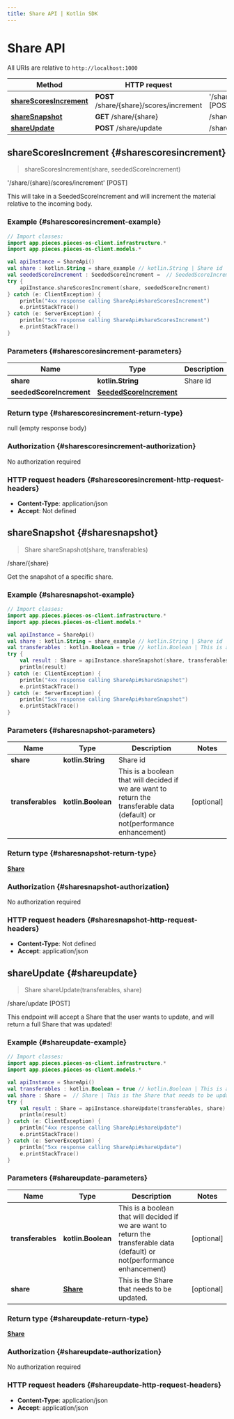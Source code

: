 ```yaml
---
title: Share API | Kotlin SDK
---
```


# Share API

All URIs are relative to `http://localhost:1000`

Method | HTTP request | Description
------------- | ------------- | -------------
[**shareScoresIncrement**](#sharescoresincrement) | **POST** /share/\{share\}/scores/increment | '/share/\{share\}/scores/increment' [POST]
[**shareSnapshot**](#sharesnapshot) | **GET** /share/\{share\} | /share/\{share\}
[**shareUpdate**](#shareupdate) | **POST** /share/update | /share/update [POST]


## **shareScoresIncrement** {#sharescoresincrement}
> shareScoresIncrement(share, seededScoreIncrement)

&#39;/share/\{share\}/scores/increment&#39; [POST]

This will take in a SeededScoreIncrement and will increment the material relative to the incoming body.

### Example {#sharescoresincrement-example}
```kotlin
// Import classes:
import app.pieces.pieces-os-client.infrastructure.*
import app.pieces.pieces-os-client.models.*

val apiInstance = ShareApi()
val share : kotlin.String = share_example // kotlin.String | Share id
val seededScoreIncrement : SeededScoreIncrement =  // SeededScoreIncrement | 
try {
    apiInstance.shareScoresIncrement(share, seededScoreIncrement)
} catch (e: ClientException) {
    println("4xx response calling ShareApi#shareScoresIncrement")
    e.printStackTrace()
} catch (e: ServerException) {
    println("5xx response calling ShareApi#shareScoresIncrement")
    e.printStackTrace()
}
```

### Parameters {#sharescoresincrement-parameters}

Name | Type | Description  | Notes
------------- | ------------- | ------------- | -------------
 **share** | **kotlin.String**| Share id |
 **seededScoreIncrement** | [**SeededScoreIncrement**](../models/SeededScoreIncrement)|  | [optional]

### Return type {#sharescoresincrement-return-type}

null (empty response body)

### Authorization {#sharescoresincrement-authorization}

No authorization required

### HTTP request headers {#sharescoresincrement-http-request-headers}

 - **Content-Type**: application/json
 - **Accept**: Not defined

## **shareSnapshot** {#sharesnapshot}
> Share shareSnapshot(share, transferables)

/share/\{share\}

Get the snapshot of a specific share.

### Example {#sharesnapshot-example}
```kotlin
// Import classes:
import app.pieces.pieces-os-client.infrastructure.*
import app.pieces.pieces-os-client.models.*

val apiInstance = ShareApi()
val share : kotlin.String = share_example // kotlin.String | Share id
val transferables : kotlin.Boolean = true // kotlin.Boolean | This is a boolean that will decided if we are want to return the transferable data (default) or not(performance enhancement)
try {
    val result : Share = apiInstance.shareSnapshot(share, transferables)
    println(result)
} catch (e: ClientException) {
    println("4xx response calling ShareApi#shareSnapshot")
    e.printStackTrace()
} catch (e: ServerException) {
    println("5xx response calling ShareApi#shareSnapshot")
    e.printStackTrace()
}
```

### Parameters {#sharesnapshot-parameters}

Name | Type | Description  | Notes
------------- | ------------- | ------------- | -------------
 **share** | **kotlin.String**| Share id |
 **transferables** | **kotlin.Boolean**| This is a boolean that will decided if we are want to return the transferable data (default) or not(performance enhancement) | [optional]

### Return type {#sharesnapshot-return-type}

[**Share**](../models/Share)

### Authorization {#sharesnapshot-authorization}

No authorization required

### HTTP request headers {#sharesnapshot-http-request-headers}

 - **Content-Type**: Not defined
 - **Accept**: application/json

## **shareUpdate** {#shareupdate}
> Share shareUpdate(transferables, share)

/share/update [POST]

This endpoint will accept a Share that the user wants to update, and will return a full Share that was updated!

### Example {#shareupdate-example}
```kotlin
// Import classes:
import app.pieces.pieces-os-client.infrastructure.*
import app.pieces.pieces-os-client.models.*

val apiInstance = ShareApi()
val transferables : kotlin.Boolean = true // kotlin.Boolean | This is a boolean that will decided if we are want to return the transferable data (default) or not(performance enhancement)
val share : Share =  // Share | This is the Share that needs to be updated.
try {
    val result : Share = apiInstance.shareUpdate(transferables, share)
    println(result)
} catch (e: ClientException) {
    println("4xx response calling ShareApi#shareUpdate")
    e.printStackTrace()
} catch (e: ServerException) {
    println("5xx response calling ShareApi#shareUpdate")
    e.printStackTrace()
}
```

### Parameters {#shareupdate-parameters}

Name | Type | Description  | Notes
------------- | ------------- | ------------- | -------------
 **transferables** | **kotlin.Boolean**| This is a boolean that will decided if we are want to return the transferable data (default) or not(performance enhancement) | [optional]
 **share** | [**Share**](../models/Share)| This is the Share that needs to be updated. | [optional]

### Return type {#shareupdate-return-type}

[**Share**](../models/Share)

### Authorization {#shareupdate-authorization}

No authorization required

### HTTP request headers {#shareupdate-http-request-headers}

 - **Content-Type**: application/json
 - **Accept**: application/json

